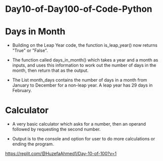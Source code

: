 # Day10-of-Day100-of-Code-Python
# Days in Month

* Building on the Leap Year code, the function is_leap_year() now returns "True" or "False". 

* The function called days_in_month() which takes a year and a month as inputs, and uses this information to work out the number of days in the month, then return that as the output. 

* The List month_days contains the number of days in a month from January to December for a non-leap year. A leap year has 29 days in February.

# Calculator

* A very basic calculator which asks for a number, then an operand followed by requesting the second number.

* Output is to the console and option for user to do more calculations or ending the program.

https://replit.com/@HuzefaAhmed1/Day-10-of-100?v=1
